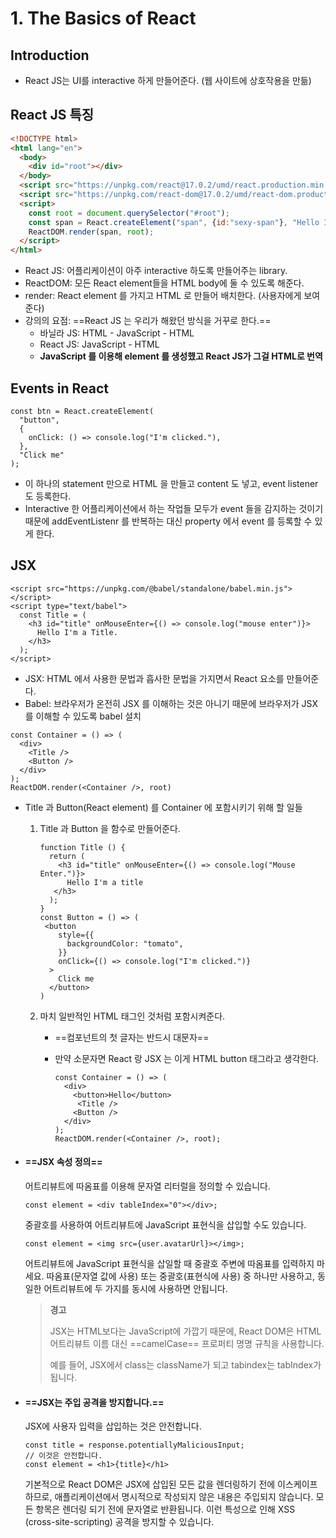 # 1. The Basics of React

## Introduction

- React JS는 UI를 interactive 하게 만들어준다. (웹 사이트에 상호작용을 만듦)





## React JS 특징

```html
<!DOCTYPE html>
<html lang="en">
  <body>
    <div id="root"></div>
  </body>
  <script src="https://unpkg.com/react@17.0.2/umd/react.production.min.js"></script>
  <script src="https://unpkg.com/react-dom@17.0.2/umd/react-dom.production.min.js"></script>
  <script>
    const root = document.querySelector("#root");
    const span = React.createElement("span", {id:"sexy-span"}, "Hello I'm a span.");
    ReactDOM.render(span, root);
  </script>
</html>
```

- React JS: 어플리케이션이 아주 interactive 하도록 만들어주는 library.
- ReactDOM: 모든 React element들을 HTML body에 둘 수 있도록 해준다.
- render: React element 를 가지고 HTML 로 만들어 배치한다. (사용자에게 보여준다)
- 강의의 요점: ==React JS 는 우리가 해왔던 방식을 거꾸로 한다.==
  - 바닐라 JS: HTML - JavaScript - HTML
  - React JS: JavaScript - HTML
  - __JavaScript 를 이용해 element 를 생성했고 React JS가 그걸 HTML로 번역__





## Events in React

```react
const btn = React.createElement(
  "button", 
  {
    onClick: () => console.log("I'm clicked."),
  }, 
  "Click me"
);
```

- 이 하나의 statement 만으로 HTML 을 만들고 content 도 넣고, event listener 도 등록한다.
- Interactive 한 어플리케이션에서 하는 작업들 모두가 event 들을 감지하는 것이기 때문에 addEventListenr 를 반복하는 대신 property 에서 event 를 등록할 수 있게 한다.





## JSX

```react
<script src="https://unpkg.com/@babel/standalone/babel.min.js"></script>
<script type="text/babel">
  const Title = (
    <h3 id="title" onMouseEnter={() => console.log("mouse enter")}>
      Hello I'm a Title.
    </h3>
  );
</script>
```

- JSX: HTML 에서 사용한 문법과 흡사한 문법을 가지면서 React 요소를 만들어준다.
- Babel: 브라우저가 온전히 JSX 를 이해하는 것은 아니기 때문에 브라우저가 JSX 를 이해할 수 있도록 babel 설치

```react
const Container = () => (
  <div>
    <Title />
    <Button />
  </div>
);
ReactDOM.render(<Container />, root)
```

- Title 과 Button(React element) 를 Container 에 포함시키기 위해 할 일들

  1. Title 과 Button 을 함수로 만들어준다.

     ```react
     function Title () {
       return (
         <h3 id="title" onMouseEnter={() => console.log("Mouse Enter.")}>
           Hello I'm a title
     	</h3>
       );
     }
     const Button = () => (
      <button 
         style={{
           backgroundColor: "tomato",
         }} 
         onClick={() => console.log("I'm clicked.")}
       >
         Click me
       </button>
     )
     ```

     

  2. 마치 일반적인 HTML 태그인 것처럼 포함시켜준다.

     - ==컴포넌트의 첫 글자는 반드시 대문자==

     - 만약 소문자면 React 랑 JSX 는 이게 HTML button 태그라고 생각한다.

       ```react
       const Container = () => (
         <div>
           <button>Hello</button>
         	<Title />
           <Button />
         </div>
       );
       ReactDOM.render(<Container />, root);
       ```

- #### ==JSX 속성 정의==

  어트리뷰트에 따옴표를 이용해 문자열 리터럴을 정의할 수 있습니다.

  ```react
  const element = <div tableIndex="0"></div>;
  ```

  중괄호를 사용하여 어트리뷰트에 JavaScript 표현식을 삽입할 수도 있습니다.

  ```react
  const element = <img src={user.avatarUrl}></img>;
  ```

  어트리뷰트에 JavaScript 표현식을 삽일할 때 중괄호 주변에 따옴표를 입력하지 마세요. 따옴표(문자열 값에 사용) 또는 중괄호(표현식에 사용) 중 하나만 사용하고, 동일한 어트리뷰트에 두 가지를 동시에 사용하면 안됩니다.

  > __경고__
  >
  > JSX는 HTML보다는 JavaScript에 가깝기 때문에, React DOM은 HTML 어트리뷰트 이름 대신 ==camelCase== 프로퍼티 명명 규칙을 사용합니다.
  >
  > 예를 들어, JSX에서 class는 className가 되고 tabindex는 tabIndex가 됩니다.

- #### ==JSX는 주입 공격을 방지합니다.==

  JSX에 사용자 입력을 삽입하는 것은 안전합니다.

  ```react
  const title = response.potentiallyMaliciousInput;
  // 이것은 안전합니다.
  const element = <h1>{title}</h1>
  ```

  기본적으로 React DOM은 JSX에 삽입된 모든 값을 렌더링하기 전에 이스케이프 하므로, 애플리케이션에서 명시적으로 작성되지 않은 내용은 주입되지 않습니다. 모든 항목은 렌더링 되기 전에 문자열로 반환됩니다. 이런 특성으로 인해 XSS (cross-site-scripting) 공격을 방지할 수 있습니다.
